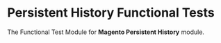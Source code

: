 # Persistent History Functional Tests

The Functional Test Module for **Magento Persistent History** module.
